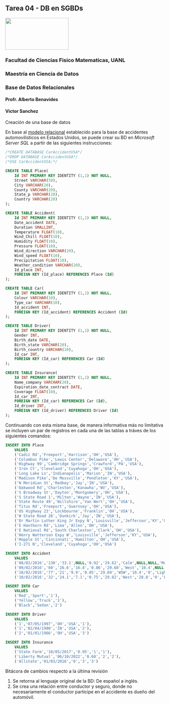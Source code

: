 ## **Tarea 04 - DB en SGBDs**

<img src="https://upload.wikimedia.org/wikipedia/commons/9/90/Logo_de_la_UANL.svg"  width="200" height="100"> 

### Facultad de Ciencias Fisico Matematicas, UANL
### Maestría en Ciencia de Datos
### Base de Datos Relacionales

#### Profr. Alberto Benavides
#### Victor Sanchez

Creación de una base de datos

En base al [modelo relacional](https://github.com/VicoSan07/EjemploBD/blob/main/tarea3.md) establecido para la base de accidentes automovilisticos en Estados Unidos, se puede crear su BD en *Microsoft Server SQL* a partir de las siguientes instrucciones: 

~~~~sql
/*CREATE DATABASE CarAccidentUSA*/
/*DROP DATABASE CarAccidentUSA*/
/*USE CarAccidentUSA;*/

CREATE TABLE Place(
	Id INT PRIMARY KEY IDENTITY (1,1) NOT NULL,
	Street VARCHAR(50),
	City VARCHAR(20),
	County VARCHAR(20),
	State_p VARCHAR(20),
	Country VARCHAR(20)
);

CREATE TABLE Accident(
	Id INT PRIMARY KEY IDENTITY (1,1) NOT NULL,
	Date_accident DATE,
	Duration SMALLINT,
	Temperature FLOAT(10),
	Wind_Chill FLOAT(10),
	Humidity FLOAT(10),
	Pressure FLOAT(10),
	Wind_direction VARCHAR(20),
	Wind_speed FLOAT(10),
	Precipitation FLOAT(10),
	Weather_condition VARCHAR(20),
	Id_place INT,
	FOREIGN KEY (Id_place) REFERENCES Place (Id)
);

CREATE TABLE Car(
	Id INT PRIMARY KEY IDENTITY (1,1) NOT NULL,
	Colour VARCHAR(10),
	Type_car VARCHAR(10),
	Id_accident INT,
	FOREIGN KEY (Id_accident) REFERENCES Accident (Id)
);

CREATE TABLE Driver(
	Id INT PRIMARY KEY IDENTITY (1,1) NOT NULL,
	Gender INT,
	Birth_date DATE,
	Birth_state VARCHAR(20),
	Birth_country VARCHAR(20),
	Id_car INT,
	FOREIGN KEY (Id_car) REFERENCES Car (Id)
);

CREATE TABLE Insurance(
	Id INT PRIMARY KEY IDENTITY (1,1) NOT NULL,
	Name_company VARCHAR(20),
	Expiration_date_contract DATE,
	Coverage FLOAT(10),
	Id_car INT,
	FOREIGN KEY (Id_car) REFERENCES Car (Id),
	Id_driver INT,
	FOREIGN KEY (Id_driver) REFERENCES Driver (Id)
);
~~~~

Continuando con esta misma base, de manera informativa más no limitativa se incluyen un par de registros en cada una de las tablas a tráves de los siguientes comandos:

~~~~sql
INSERT INTO Place
	VALUES
	('Cadiz Rd','Freeport','Harrison','OH','USA'),
	('Colombus Pike','Lewis Center','Delaware','OH','USA'),
	('Highway 99','Cambridge Springs','Crawford','PA','USA'),
	('Iron Ct','Cleveland','Cuyahoga','OH','USA'),
	('Long Lake Ln','Indianapolis','Marion','IN','USA'),
	('Madison Pike','De Mossville','Pendleton','KY','USA'),
	('N Meridian St','Redkey','Jay','IN','USA'),
	('Oakwood Rd','Charleston','Kanawha','WV','USA'),
	('S Broadway St','Dayton','Montgomery','OH','USA'),
	('S State Road 1','Milton','Wayne','IN','USA'),
	('State Route 49','Willshire','Van Wert','OH','USA'),
	('Titus Rd','Freeport','Guernsey','OH','USA'),
	('US Highway 23','Lockbourne','Franklin','OH','USA'),
	('W State Road 26','Dunkirk','Jay','IN','USA'),
	('Dr Martin Luther King Jr Expy N','Louisville','Jefferson','KY','USA'),
	('E Hanthorn Rd','Lima','Allen','OH','USA'),
	('E National Rd','South Charleston','Clark','OH','USA'),
	('Henry Watterson Expy W','Louisville','Jefferson','KY','USA'),
	('Hopple St','Cincinnati','Hamilton','OH','USA'),
	('I-271 N','Cleveland','Cuyahoga','OH','USA')

INSERT INTO Accident
	VALUES
	('08/02/2016','130','33.1',NULL,'0.92','29.62','Calm',NULL,NULL,'Mostly Cloudly','1'),
	('09/02/2016','60','26.6','16.8','0.86','29.68','West','10.4',NULL,'Light Snow','2'),
	('10/02/2016','77','21','9.9','0.85','29.69','WSW','10.4','0','Light Snow','3'),
	('10/02/2016','32','24.1','7.1','0.75','29.82','West','28.8','0','Light Snow','4')

INSERT INTO Car
	VALUES
	('Red','Sport','1'),
	('Yellow','Truck','1'),
	('Black','Sedan','2')

INSERT INTO Driver
	VALUES
	('1','07/05/1997','OH','USA','1'),
	('1','02/04/1980','IN','USA','2'),
	('2','01/01/1966','OH','USA','3')

INSERT INTO Insurance
	VALUES
	('State Farm','10/05/2017','0.95','1','1'),
	('Liberty Mutual','06/10/2022','0.60','2','2'),
	('Allstate','01/03/2016','0','3','3')
~~~~

Bitácora de cambios respecto a la última revisión

1. Se retorna al lenguaje original de la BD: De español a inglés.
2. Se crea una relación entre conductor y seguro, donde no necesariamente el conductor participe en el accidente es dueño del automóvil.


